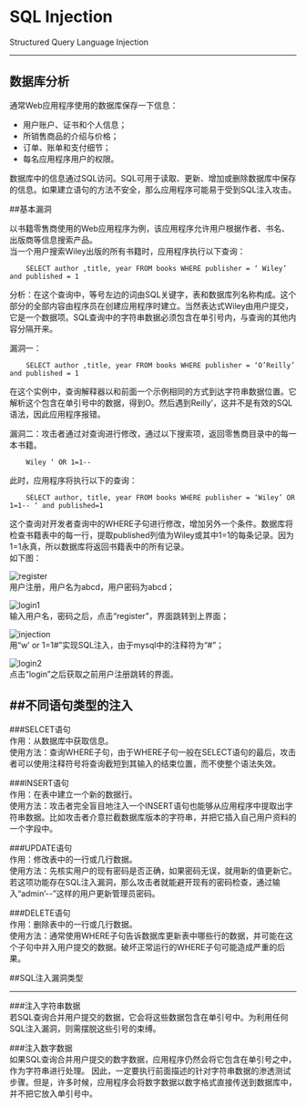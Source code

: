 # SQL Injection

Structured Query Language Injection

---

## 数据库分析

通常Web应用程序使用的数据库保存一下信息：

*   用户账户、证书和个人信息；
*   所销售商品的介绍与价格；
*   订单、账单和支付细节； 
*   每名应用程序用户的权限。

数据库中的信息通过SQL访问。SQL可用于读取、更新、增加或删除数据库中保存的信息。如果建立语句的方法不安全，那么应用程序可能易于受到SQL注入攻击。

##基本漏洞

以书籍零售商使用的Web应用程序为例，该应用程序允许用户根据作者、书名、出版商等信息搜索产品。  
当一个用户搜索Wiley出版的所有书籍时，应用程序执行以下查询：  

		SELECT author ,title, year FROM books WHERE publisher = ‘ Wiley’ and published = 1  

分析：在这个查询中，等号左边的词由SQL关键字，表和数据库列名称构成。这个部分的全部内容由程序员在创建应用程序时建立。当然表达式Wiley由用户提交，它是一个数据项。SQL查询中的字符串数据必须包含在单引号内，与查询的其他内容分隔开来。

漏洞一：

		SELECT author ,title, year FROM books WHERE publisher = ‘O’Reilly’ and published = 1 
 
在这个实例中，查询解释器以和前面一个示例相同的方式到达字符串数据位置。它解析这个包含在单引号中的数据，得到O。然后遇到Reilly’，这并不是有效的SQL语法，因此应用程序报错。

漏洞二：攻击者通过对查询进行修改，通过以下搜索项，返回零售商目录中的每一本书籍。  

		Wiley ‘ OR 1=1--  

此时，应用程序将执行以下的查询：  

		SELECT author, title, year FROM books WHERE publisher = ‘Wiley’ OR 1=1-- ‘ and published=1  

这个查询对开发者查询中的WHERE子句进行修改，增加另外一个条件。数据库将检查书籍表中的每一行，提取published列值为Wiley或其中1=1的每条记录。因为1=1永真，所以数据库将返回书籍表中的所有记录。  
如下图：

![register](img/register.png)  
用户注册，用户名为abcd，用户密码为abcd；  

![login1](img/login1.png)  
输入用户名，密码之后，点击“register”，界面跳转到上界面；  

![injection](img/injection.png)  
用“w’ or 1=1#”实现SQL注入，由于mysql中的注释符为“#”；  

![login2](img/login2.png)  
点击“login”之后获取之前用户注册跳转的界面。  

##不同语句类型的注入
---

###SELCET语句  
作用：从数据库中获取信息。  
使用方法：查询WHERE子句，由于WHERE子句一般在SELECT语句的最后，攻击者可以使用注释符号将查询截短到其输入的结束位置，而不使整个语法失效。

###INSERT语句  
作用：在表中建立一个新的数据行。  
使用方法：攻击者完全盲目地注入一个INSERT语句也能够从应用程序中提取出字符串数据。比如攻击者介意拦截数据库版本的字符串，并把它插入自己用户资料的一个字段中。

###UPDATE语句  
作用：修改表中的一行或几行数据。  
使用方法：先核实用户的现有密码是否正确，如果密码无误，就用新的值更新它。若这项功能存在SQL注入漏洞，那么攻击者就能避开现有的密码检查，通过输入“admin’--”这样的用户更新管理员密码。

###DELETE语句  
作用：删除表中的一行或几行数据。  
使用方法：通常使用WHERE子句告诉数据库更新表中哪些行的数据，并可能在这个子句中并入用户提交的数据。破坏正常运行的WHERE子句可能造成严重的后果。


##SQL注入漏洞类型

---

###注入字符串数据  
若SQL查询合并用户提交的数据，它会将这些数据包含在单引号中。为利用任何SQL注入漏洞，则需摆脱这些引号的束缚。

###注入数字数据  
如果SQL查询合并用户提交的数字数据，应用程序仍然会将它包含在单引号之中，作为字符串进行处理。 因此，一定要执行前面描述的针对字符串数据的渗透测试步骤。但是，许多时候，应用程序会将数字数据以数字格式直接传送到数据库中，并不把它放入单引号中。
